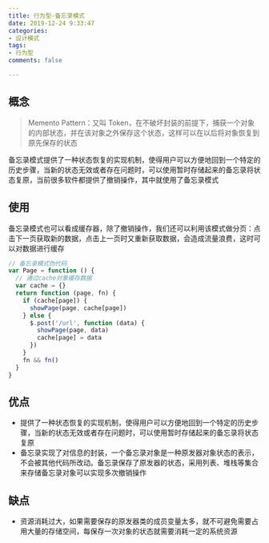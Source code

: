 ```yaml
---
title: 行为型-备忘录模式
date: 2019-12-24 9:33:47
categories:
- 设计模式
tags:
- 行为型
comments: false

---
```




## 概念

> Memento Pattern：又叫 Token，在不破坏封装的前提下，捕获一个对象的内部状态，并在该对象之外保存这个状态，这样可以在以后将对象恢复到原先保存的状态

备忘录模式提供了一种状态恢复的实现机制，使得用户可以方便地回到一个特定的历史步骤，当新的状态无效或者存在问题时，可以使用暂时存储起来的备忘录将状态复原，当前很多软件都提供了撤销操作，其中就使用了备忘录模式



## 使用

备忘录模式也可以看成缓存器，除了撤销操作，我们还可以利用该模式做分页：点击下一页获取新的数据，点击上一页时又重新获取数据，会造成流量浪费，这时可以对数据进行缓存

```js
// 备忘录模式伪代码
var Page = function () {
  // 通过cache对象缓存数据
  var cache = {}
  return function (page, fn) {
    if (cache[page]) {
      showPage(page, cache[page])
    } else {
      $.post('/url', function (data) {
        showPage(page, data)
        cache[page] = data
      })
    }
    fn && fn()
  }
}
```



## 优点

- 提供了一种状态恢复的实现机制，使得用户可以方便地回到一个特定的历史步骤，当新的状态无效或者存在问题时，可以使用暂时存储起来的备忘录将状态复原
- 备忘录实现了对信息的封装，一个备忘录对象是一种原发器对象状态的表示，不会被其他代码所改动。备忘录保存了原发器的状态，采用列表、堆栈等集合来存储备忘录对象可以实现多次撤销操作



## 缺点

- 资源消耗过大，如果需要保存的原发器类的成员变量太多，就不可避免需要占用大量的存储空间，每保存一次对象的状态就需要消耗一定的系统资源